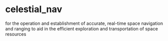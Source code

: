 # celestial_nav
for the operation and establishment of accurate, real-time space navigation and ranging to aid in the efficient exploration and transportation of space resources
